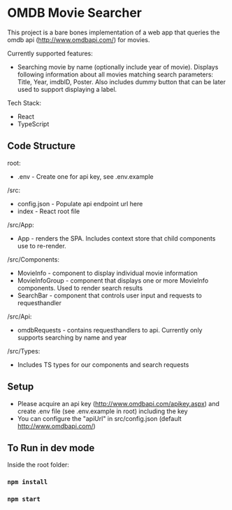# OMDB Movie Searcher
This project is a bare bones implementation of a web app that queries the omdb api (http://www.omdbapi.com/) for movies. 

Currently supported features:
- Searching movie by name (optionally include year of movie). Displays following information about all movies matching search parameters: Title, Year, imdbID, Poster. Also includes dummy button that can be later used to support displaying a label.

Tech Stack:
- React
- TypeScript

## Code Structure
root:
- .env - Create one for api key, see .env.example

/src:
- config.json - Populate api endpoint url here
- index - React root file

/src/App:
- App - renders the SPA. Includes context store that child components use to re-render.

/src/Components:
- MovieInfo - component to display individual movie information
- MovieInfoGroup - component that displays one or more MovieInfo components. Used to render search results
- SearchBar - component that controls user input and requests to requesthandler

/src/Api:
- omdbRequests - contains requesthandlers to api. Currently only supports searching by name and year

/src/Types:
- Includes TS types for our components and search requests

## Setup
- Please acquire an api key (http://www.omdbapi.com/apikey.aspx) and create .env file (see .env.example in root) including the key
- You can configure the "apiUrl" in src/config.json (default http://www.omdbapi.com/)

## To Run in dev mode
Inside the root folder:

### `npm install`
### `npm start`

